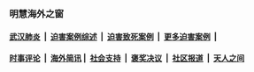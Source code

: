 
### 明慧海外之窗

####  [武汉肺炎](indexes/365.md?t=04251801) &nbsp;|&nbsp;  [迫害案例综述](indexes/328.md?t=04251801) &nbsp;|&nbsp; [迫害致死案例](indexes/277.md?t=04251801)  &nbsp;|&nbsp; [更多迫害案例](indexes/81.md?t=04251801)  &nbsp;|&nbsp; 
####  [时事评论](indexes/19.md?t=04251801) &nbsp;|&nbsp; [海外简讯](indexes/245.md?t=04251801)&nbsp;|&nbsp;  [社会支持](indexes/140.md?t=04251801) &nbsp;|&nbsp; [褒奖决议](indexes/282.md?t=04251801) &nbsp;|&nbsp; [社区报道](indexes/91.md?t=04251801)  &nbsp;|&nbsp; [天人之间](indexes/78.md?t=04251801) 

